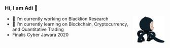 ### Hi, I am Adi 👋
<img align="right" src="https://raw.githubusercontent.com/ijlik/ijlik/master/octocat-walk.gif" width="100">

- 🔭 I’m currently working on Blacklion Research
- 🌱 I’m currently learning on Blockchain, Cryptocurrency, and Quantitative Trading
- Finalis Cyber Jawara 2020
